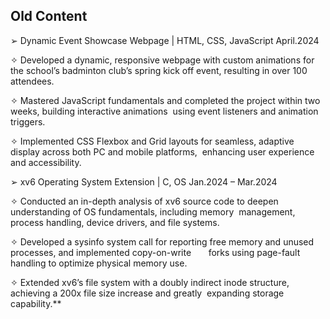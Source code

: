 ## Old Content


➢ Dynamic Event Showcase Webpage | HTML, CSS, JavaScript April.2024 

✧ Developed a dynamic, responsive webpage with custom animations for the school’s badminton club’s spring kick off event, resulting in over 100 attendees. 

✧ Mastered JavaScript fundamentals and completed the project within two weeks, building interactive animations  using event listeners and animation triggers. 

✧ Implemented CSS Flexbox and Grid layouts for seamless, adaptive display across both PC and mobile platforms,  enhancing user experience and accessibility. 

➢ xv6 Operating System Extension | C, OS Jan.2024 – Mar.2024 

✧ Conducted an in-depth analysis of xv6 source code to deepen understanding of OS fundamentals, including memory  management, process handling, device drivers, and file systems. 

✧ Developed a sysinfo system call for reporting free memory and unused processes, and implemented copy-on-write       forks using page-fault handling to optimize physical memory use. 

✧ Extended xv6’s file system with a doubly indirect inode structure, achieving a 200x file size increase and greatly  expanding storage capability.**